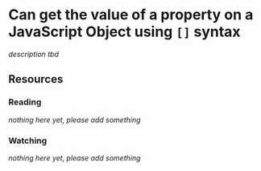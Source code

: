 # Can get the value of a property on a JavaScript Object using `[]` syntax
_description tbd_
## Resources
### Reading
_nothing here yet, please add something_
### Watching
_nothing here yet, please add something_
